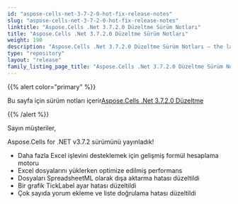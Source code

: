```yaml
---
id: "aspose-cells-net-3-7-2-0-hot-fix-release-notes"
slug: "aspose-cells-net-3-7-2-0-hot-fix-release-notes"
linktitle: "Aspose.Cells .Net 3.7.2.0 Düzeltme Sürüm Notları"
title: "Aspose.Cells .Net 3.7.2.0 Düzeltme Sürüm Notları"
weight: 190
description: "Aspose.Cells .Net 3.7.2.0 Düzeltme Sürüm Notları – the latest updates and fixes."
type: "repository"
layout: "release"
family_listing_page_title: "Aspose.Cells .Net 3.7.2.0 Düzeltme Sürüm Notları"
---
```

{{% alert color="primary" %}} 

 Bu sayfa için sürüm notları içerir[Aspose.Cells .Net 3.7.2.0 Düzeltme](https://releases.aspose.com/cells/net/new-releases/aspose.cells-.net-3.7.2.0-hot-fix/)

{{% /alert %}} 

 Sayın müşteriler,

 Aspose.Cells for .NET v3.7.2 sürümünü yayınladık!

- Daha fazla Excel işlevini desteklemek için gelişmiş formül hesaplama motoru
- Excel dosyalarını yüklerken optimize edilmiş performans
- Dosyaları SpreadsheetML olarak dışa aktarma hatası düzeltildi
- Bir grafik TickLabel ayar hatası düzeltildi
- Çok sayıda yorum ekleme ve liste doğrulama hatası düzeltildi
